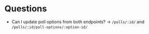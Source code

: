 # Questions

- Can I update poll options from both endpoints? -> `/polls/:id/` and `/polls/:id/poll-options/:option-id/`
